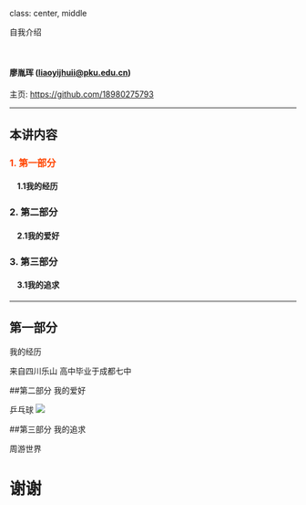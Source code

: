 class: center, middle

自我介绍

&nbsp;
&nbsp;

#### 廖胤珲 (liaoyijhuii@pku.edu.cn)  

主页: https://github.com/18980275793

---

## 本讲内容

### <font color="orangered">1. 第一部分</font>

#### &nbsp; &nbsp; 1.1我的经历

### 2. 第二部分
#### &nbsp; &nbsp; 2.1我的爱好
### 3. 第三部分
#### &nbsp; &nbsp; 3.1我的追求
---

## 第一部分
我的经历

来自四川乐山
高中毕业于成都七中

##第二部分
我的爱好

乒乓球
<img src="https://timgsa.baidu.com/timg?image&quality=80&size=b9999_10000&sec=1508926831938&di=5f244a31761549c347c11b7d565ba27e&imgtype=0&src=http%3A%2F%2Fimg1.qq.com%2F2008%2Fpics%2F8945%2F8945180.jpg">

##第三部分
我的追求

周游世界




# 谢谢
